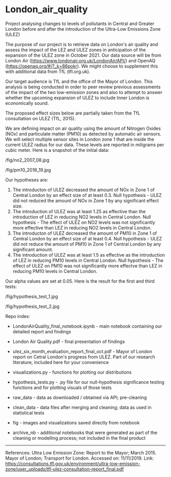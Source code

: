 # London_air_quality
Project analysing changes to levels of pollutants in Central and Greater London before and after the introduction of the Ultra-Low Emissions Zone (ULEZ)

The purpose of our project is to retrieve data on London's air quality and assess the impact of the LEZ and ULEZ zones in anticipation of the expansion of the ULEZ zone in October 2021. Our data source will be from London Air (https://www.londonair.org.uk/LondonAir/API/) and OpenAQ (https://openaq.org/#/?_k=86pokr). We might choose to supplement this with additional data from TfL (tfl.org.uk). 

Our target audience is TfL and the office of the Mayor of London. This analysis is being conducted in order to peer review previous assessments of the impact of the two low-emission zones and also to attempt to answer whether the upcoming expansion of ULEZ to include Inner London is economically sound. 

The proposed effect sizes below are partially taken from the TfL consultation on ULEZ (TfL, 2015).

We are defining impact on air quality using the amount of Nitrogen Oxides (NOx) and particulate matter (PM10) as detected by automatic air sensors. We will select multiple sensor sites in London zone 1 that are inside the current ULEZ radius for our data. These levels are reported in miligrams per cubic meter. Here is a snapshot of the initial data:

/fig/no2_2007_08.jpg

/fig/pm10_2018_19.jpg

Our hypotheses are:
1. The introducton of ULEZ decreased the amount of NOx in Zone 1 of Central London by an effect size of at least 0.3. 
Null hypothesis - ULEZ did not reduced the amount of NOx in Zone 1 by any significant effect size.
2. The introduction of ULEZ was at least 1.25 as effective than the introduction of LEZ in reducing NO2 levels in Central London.
Null hypothesis - The effect of ULEZ on NO2 levels was not significantly more effective than LEZ in reducing NO2 levels in Central London. 
3. The introducton of ULEZ decreased the amount of PM10 in Zone 1 of Central London by an effect size of at least 0.4. 
Null hypothesis - ULEZ did not reduce the amount of PM10 in Zone 1 of Central London by any significant amount. 
4. The introduction of ULEZ was at least 1.5 as effective as the introduction of LEZ in reducing PM10 levels in Central London. 
Null hypothesis - The effect of ULEZ on PM10 was not significantly more effectve than LEZ in reducing PM10 levels in Central London. 

Our alpha values are set at 0.05.
Here is the result for the first and third tests:

/fig/hypothesis_test_1.jpg

/fig/hypothesis_test_2.jpg


Repo index:
* LondonAirQuality_final_notebook.ipynb - main notebook containing our detailed report and findings
* London Air Quality.pdf - final presentation of findings
* ulez_six_month_evaluation_report_final_oct.pdf - Mayor of London report on Cetral London's progress from ULEZ. Part of our research literature, included here for your convenience
* visualizations.py - functions for plotting our distributions
* hypothesis_tests.py - .py file for our null-hypothesis significance testing functions and for plotting visuals of those tests


* raw_data - data as downloaded / obtained via API; pre-cleaning
* clean_data - data files after merging and cleaning; data as used in statistical tests
* fig - images and visualizations saved directly from notebook
* archive_nb - additional notebooks that were generated as part of the cleaning or modelling process; not included in the final product

_________________________________________________________________________
References:
Ultra Low Emission Zone: Report to the Mayor; March 2015. Mayor of London; Transport for London. Accessed on: 11/11/2019. Link:
https://consultations.tfl.gov.uk/environment/ultra-low-emission-zone/user_uploads/tfl-ulez-consultation-report_final.pdf
